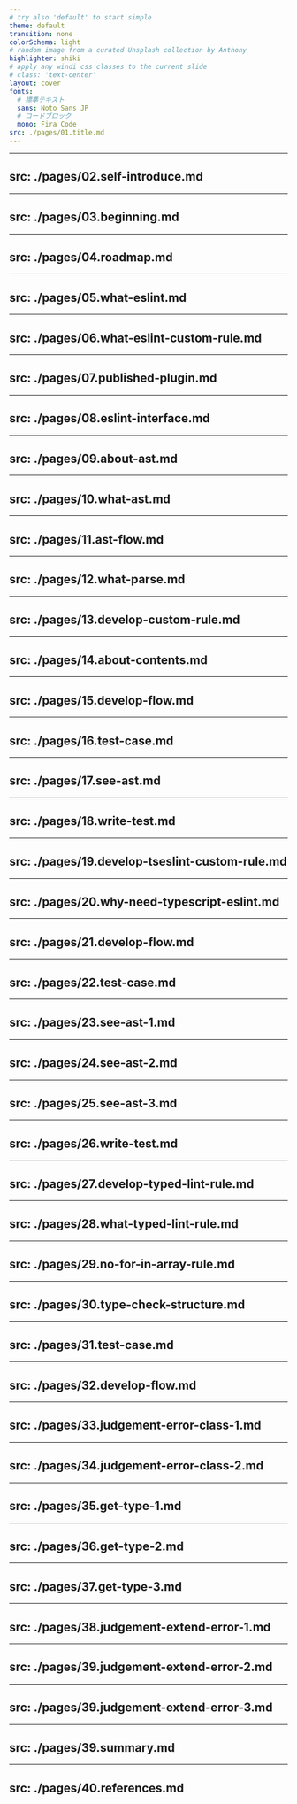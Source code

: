 ```yaml
---
# try also 'default' to start simple
theme: default
transition: none
colorSchema: light
# random image from a curated Unsplash collection by Anthony
highlighter: shiki
# apply any windi css classes to the current slide
# class: 'text-center'
layout: cover
fonts:
  # 標準テキスト
  sans: Noto Sans JP
  # コードブロック
  mono: Fira Code
src: ./pages/01.title.md
---
```


---
src: ./pages/02.self-introduce.md
---

---
src: ./pages/03.beginning.md
---

---
src: ./pages/04.roadmap.md
---

---
src: ./pages/05.what-eslint.md
---

---
src: ./pages/06.what-eslint-custom-rule.md
---

---
src: ./pages/07.published-plugin.md
---

---
src: ./pages/08.eslint-interface.md
---

---
src: ./pages/09.about-ast.md
---

---
src: ./pages/10.what-ast.md
---

---
src: ./pages/11.ast-flow.md
---

---
src: ./pages/12.what-parse.md
---

---
src: ./pages/13.develop-custom-rule.md
---

---
src: ./pages/14.about-contents.md
---

---
src: ./pages/15.develop-flow.md
---

---
src: ./pages/16.test-case.md
---

---
src: ./pages/17.see-ast.md
---

---
src: ./pages/18.write-test.md
---

---
src: ./pages/19.develop-tseslint-custom-rule.md
---

---
src: ./pages/20.why-need-typescript-eslint.md
---

---
src: ./pages/21.develop-flow.md
---

---
src: ./pages/22.test-case.md
---

---
src: ./pages/23.see-ast-1.md
---

---
src: ./pages/24.see-ast-2.md
---

---
src: ./pages/25.see-ast-3.md
---

---
src: ./pages/26.write-test.md
---

---
src: ./pages/27.develop-typed-lint-rule.md
---

---
src: ./pages/28.what-typed-lint-rule.md
---

---
src: ./pages/29.no-for-in-array-rule.md
---

---
src: ./pages/30.type-check-structure.md
---

---
src: ./pages/31.test-case.md
---

---
src: ./pages/32.develop-flow.md
---

---
src: ./pages/33.judgement-error-class-1.md
---

---
src: ./pages/34.judgement-error-class-2.md
---

---
src: ./pages/35.get-type-1.md
---

---
src: ./pages/36.get-type-2.md
---

---
src: ./pages/37.get-type-3.md
---

---
src: ./pages/38.judgement-extend-error-1.md
---

---
src: ./pages/39.judgement-extend-error-2.md
---

---
src: ./pages/39.judgement-extend-error-3.md
---

---
src: ./pages/39.summary.md
---

---
src: ./pages/40.references.md
---
